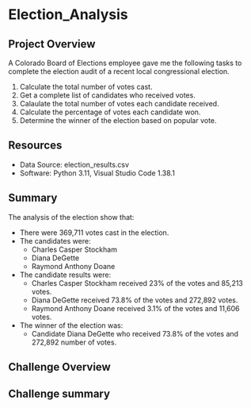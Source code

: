 # Election_Analysis
 
## Project Overview
A Colorado Board of Elections employee gave me the following tasks to complete the election audit of a recent local congressional election.

1. Calculate the total number of votes cast.
2. Get a complete list of candidates who received votes.
3. Calaulate the total number of votes each candidate received.
4. Calculate the percentage of votes each candidate won.
5. Determine the winner of the election based on popular vote.

## Resources
- Data Source: election_results.csv
- Software: Python 3.11, Visual Studio Code 1.38.1

## Summary
The analysis of the election show that:
- There were 369,711 votes cast in the election.
- The candidates were:
    - Charles Casper Stockham
    - Diana DeGette
    - Raymond Anthony Doane
- The candidate results were:
    - Charles Casper Stockham received 23% of the votes and 85,213 votes.
    - Diana DeGette received 73.8% of the votes and 272,892 votes.
    - Raymond Anthony Doane received 3.1% of the votes and 11,606 votes.
- The winner of the election was:
    - Candidate Diana DeGette who received 73.8% of the votes and 272,892 number of votes.
    
## Challenge Overview
## Challenge summary
    
